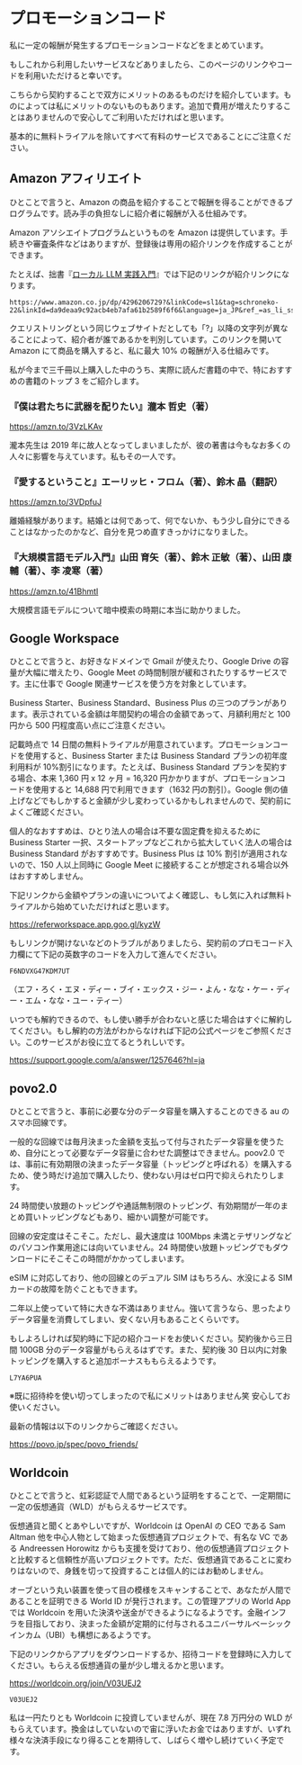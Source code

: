 # プロモーションコード

私に一定の報酬が発生するプロモーションコードなどをまとめています。

もしこれから利用したいサービスなどありましたら、このページのリンクやコードを利用いただけると幸いです。

こちらから契約することで双方にメリットのあるものだけを紹介しています。ものによっては私にメリットのないものもあります。追加で費用が増えたりすることはありませんので安心してご利用いただければと思います。

基本的に無料トライアルを除いてすべて有料のサービスであることにご注意ください。

## Amazon アフィリエイト

ひとことで言うと、Amazon の商品を紹介することで報酬を得ることができるプログラムです。読み手の負担なしに紹介者に報酬が入る仕組みです。

Amazon アソシエイトプログラムというものを Amazon は提供しています。手続きや審査条件などはありますが、登録後は専用の紹介リンクを作成することができます。

たとえば、拙書『[ローカル LLM 実践入門](https://amzn.to/4iBF9zy)』では下記のリンクが紹介リンクになります。

```
https://www.amazon.co.jp/dp/4296206729?&linkCode=sl1&tag=schroneko-22&linkId=da9deaa9c92acb4eb7afa61b2589f6f6&language=ja_JP&ref_=as_li_ss_tl
```

クエリストリングという同じウェブサイトだとしても「?」以降の文字列が異なることによって、紹介者が誰であるかを判別しています。このリンクを開いて Amazon にて商品を購入すると、私に最大 10% の報酬が入る仕組みです。

私が今まで三千冊以上購入した中のうち、実際に読んだ書籍の中で、特におすすめの書籍のトップ 3 をご紹介します。

### 『僕は君たちに武器を配りたい』瀧本 哲史（著）

https://amzn.to/3VzLKAv

瀧本先生は 2019 年に故人となってしまいましたが、彼の著書は今もなお多くの人々に影響を与えています。私もその一人です。

### 『愛するということ』エーリッヒ・フロム（著）、鈴木 晶（翻訳）

https://amzn.to/3VDpfuJ

離婚経験があります。結婚とは何であって、何でないか、もう少し自分にできることはなかったのかなど、自分を見つめ直すきっかけになりました。

### 『大規模言語モデル入門』山田 育矢（著）、鈴木 正敏（著）、山田 康輔（著）、李 凌寒（著）

https://amzn.to/41BhmtI

大規模言語モデルについて暗中模索の時期に本当に助かりました。

## Google Workspace

ひとことで言うと、お好きなドメインで Gmail が使えたり、Google Drive の容量が大幅に増えたり、Google Meet の時間制限が緩和されたりするサービスです。主に仕事で Google 関連サービスを使う方を対象としています。

Business Starter、Business Standard、Business Plus の三つのプランがあります。表示されている金額は年間契約の場合の金額であって、月額利用だと 100 円から 500 円程度高い点にご注意ください。

記載時点で 14 日間の無料トライアルが用意されています。プロモーションコードを使用すると、Business Starter または Business Standard プランの初年度利用料が 10%割引になります。たとえば、Business Standard プランを契約する場合、本来 1,360 円 x 12 ヶ月 = 16,320 円かかりますが、プロモーションコードを使用すると 14,688 円で利用できます（1632 円の割引）。Google 側の値上げなどでもしかすると金額が少し変わっているかもしれませんので、契約前によくご確認ください。

個人的なおすすめは、ひとり法人の場合は不要な固定費を抑えるために Business Starter 一択、スタートアップなどこれから拡大していく法人の場合は Business Standard がおすすめです。Business Plus は 10% 割引が適用されないので、150 人以上同時に Google Meet に接続することが想定される場合以外はおすすめしません。

下記リンクから金額やプランの違いについてよく確認し、もし気に入れば無料トライアルから始めていただければと思います。

https://referworkspace.app.goo.gl/kyzW

もしリンクが開けないなどのトラブルがありましたら、契約前のプロモコード入力欄にて下記の英数字のコードを入力して進んでください。

```
F6NDVXG47KDM7UT
```

（エフ・ろく・エヌ・ディー・ブイ・エックス・ジー・よん・なな・ケー・ディー・エム・なな・ユー・ティー）

いつでも解約できるので、もし使い勝手が合わないと感じた場合はすぐに解約してください。もし解約の方法がわからなければ下記の公式ページをご参照ください。このサービスがお役に立てるとうれしいです。

https://support.google.com/a/answer/1257646?hl=ja

## povo2.0

ひとことで言うと、事前に必要な分のデータ容量を購入することのできる au のスマホ回線です。

一般的な回線では毎月決まった金額を支払って付与されたデータ容量を使うため、自分にとって必要なデータ容量に合わせた調整はできません。poov2.0 では、事前に有効期限の決まったデータ容量（トッピングと呼ばれる）を購入するため、使う時だけ追加で購入したり、使わない月はゼロ円で抑えられたりします。

24 時間使い放題のトッピングや通話無制限のトッピング、有効期間が一年のまとめ買いトッピングなどもあり、細かい調整が可能です。

回線の安定度はそこそこ。ただし、最大速度は 100Mbps 未満とテザリングなどのパソコン作業用途には向いていません。24 時間使い放題トッピングでもダウンロードにそこそこの時間がかかってしまいます。

eSIM に対応しており、他の回線とのデュアル SIM はもちろん、水没による SIM カードの故障を防ぐこともできます。

二年以上使っていて特に大きな不満はありません。強いて言うなら、思ったよりデータ容量を消費してしまい、安くない月もあることくらいです。

もしよろしければ契約時に下記の紹介コードをお使いください。契約後から三日間 100GB 分のデータ容量がもらえるはずです。また、契約後 30 日以内に対象トッピングを購入すると追加ボーナスももらえるようです。

```
L7YA6PUA
```

※既に招待枠を使い切ってしまったので私にメリットはありません笑 安心してお使いください。

最新の情報は以下のリンクからご確認ください。

https://povo.jp/spec/povo_friends/

## Worldcoin

ひとことで言うと、虹彩認証で人間であるという証明をすることで、一定期間に一定の仮想通貨（WLD）がもらえるサービスです。

仮想通貨と聞くとあやしいですが、Worldcoin は OpenAI の CEO である Sam Altman 他を中心人物として始まった仮想通貨プロジェクトで、有名な VC である Andreessen Horowitz からも支援を受けており、他の仮想通貨プロジェクトと比較すると信頼性が高いプロジェクトです。ただ、仮想通貨であることに変わりはないので、身銭を切って投資することは個人的にはお勧めしません。

オーブという丸い装置を使って目の模様をスキャンすることで、あなたが人間であることを証明できる World ID が発行されます。この管理アプリの World App では Worldcoin を用いた決済や送金ができるようになるようです。金融インフラを目指しており、決まった金額が定期的に付与されるユニバーサルベーシックインカム（UBI）も構想にあるようです。

下記のリンクからアプリをダウンロードするか、招待コードを登録時に入力してください。もらえる仮想通貨の量が少し増えるかと思います。

https://worldcoin.org/join/V03UEJ2

```
V03UEJ2
```

私は一円たりとも Worldcoin に投資していませんが、現在 7.8 万円分の WLD がもらえています。換金はしていないので宙に浮いたお金ではありますが、いずれ様々な決済手段になり得ることを期待して、しばらく増やし続けていく予定です。

